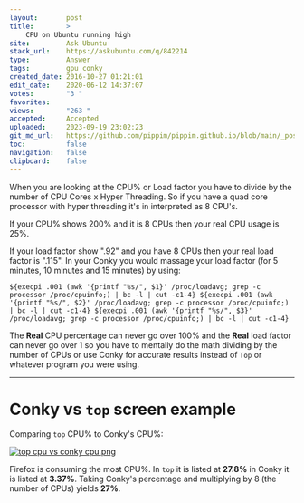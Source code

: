 ```yaml
---
layout:       post
title:        >
    CPU on Ubuntu running high
site:         Ask Ubuntu
stack_url:    https://askubuntu.com/q/842214
type:         Answer
tags:         gpu conky
created_date: 2016-10-27 01:21:01
edit_date:    2020-06-12 14:37:07
votes:        "3 "
favorites:    
views:        "263 "
accepted:     Accepted
uploaded:     2023-09-19 23:02:23
git_md_url:   https://github.com/pippim/pippim.github.io/blob/main/_posts/2016/2016-10-27-CPU-on-Ubuntu-running-high.md
toc:          false
navigation:   false
clipboard:    false
---
```


When you are looking at the CPU% or Load factor you have to divide by the number of CPU Cores x Hyper Threading. So if you have a quad core processor with hyper threading it's in interpreted as 8 CPU's.

If your CPU% shows 200% and it is 8 CPUs then your real CPU usage is 25%.

If your load factor show ".92" and you have 8 CPUs then your real load factor is ".115". In your Conky you would massage your load factor (for 5 minutes, 10 minutes and 15 minutes) by using:

``` 
${execpi .001 (awk '{printf "%s/", $1}' /proc/loadavg; grep -c processor /proc/cpuinfo;) | bc -l | cut -c1-4} ${execpi .001 (awk '{printf "%s/", $2}' /proc/loadavg; grep -c processor /proc/cpuinfo;) | bc -l | cut -c1-4} ${execpi .001 (awk '{printf "%s/", $3}' /proc/loadavg; grep -c processor /proc/cpuinfo;) | bc -l | cut -c1-4}
```

The **Real** CPU percentage can never go over 100% and the **Real** load factor can never go over 1 so you have to mentally do the math dividing by the number of CPUs or use Conky for accurate results instead of `Top` or whatever program you were using.


----------

# Conky vs `top` screen example

Comparing `top` CPU% to Conky's CPU%:

[![top cpu vs conky cpu.png][1]][1]

Firefox is consuming the most CPU%. In `top` it is listed at **27.8%** in Conky it is listed at **3.37%**. Taking Conky's percentage and multiplying by 8 (the number of CPUs) yields **27%**.


  [1]: https://i.stack.imgur.com/8PPUK.png
